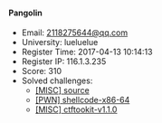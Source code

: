#### Pangolin  

* Email: 2118275644@qq.com  
* University: lueluelue  
* Register Time: 2017-04-13 10:14:13  
* Register IP: 116.1.3.235  
* Score: 310  
* Solved challenges: 
  * [[MISC] source](https://github.com/SniperOJ/Challenges/blob/master/web/source.json)  
  * [[PWN] shellcode-x86-64](https://github.com/SniperOJ/Challenges/blob/master/web/shellcode-x86-64.json)  
  * [[MISC] ctftookit-v1.1.0](https://github.com/SniperOJ/Challenges/blob/master/web/ctftookit-v1.1.0.json)  
